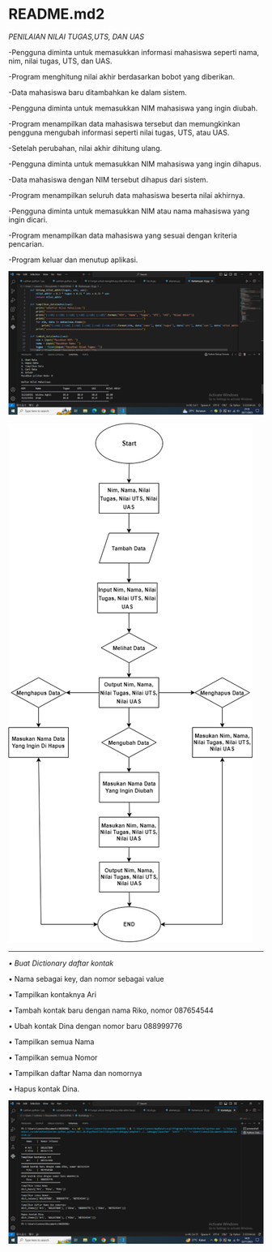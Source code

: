 # README.md2
*PENILAIAN NILAI TUGAS,UTS, DAN UAS*

-Pengguna diminta untuk memasukkan informasi mahasiswa seperti nama, nim, nilai tugas, UTS, dan UAS.

-Program menghitung nilai akhir berdasarkan bobot yang diberikan.

-Data mahasiswa baru ditambahkan ke dalam sistem.

-Pengguna diminta untuk memasukkan NIM mahasiswa yang ingin diubah.

-Program menampilkan data mahasiswa tersebut dan memungkinkan pengguna mengubah informasi seperti nilai tugas, UTS, atau UAS.

-Setelah perubahan, nilai akhir dihitung ulang.

-Pengguna diminta untuk memasukkan NIM mahasiswa yang ingin dihapus.

-Data mahasiswa dengan NIM tersebut dihapus dari sistem.

-Program menampilkan seluruh data mahasiswa beserta nilai akhirnya.

-Pengguna diminta untuk memasukkan NIM atau nama mahasiswa yang ingin dicari.

-Program menampilkan data mahasiswa yang sesuai dengan kriteria pencarian.

-Program keluar dan menutup aplikasi.

![gambar](Pertemuan10/Tabel.png)

![gambar](Pertemuan10/Flowchart.png)

-----------------------------------------------------------------------------------------------------
*• Buat Dictionary daftar kontak*

• Nama sebagai key, dan nomor sebagai value


• Tampilkan kontaknya Ari

• Tambah kontak baru dengan nama Riko, nomor 087654544

• Ubah kontak Dina dengan nomor baru 088999776

• Tampilkan semua Nama

• Tampilkan semua Nomor

• Tampilkan daftar Nama dan nomornya

• Hapus kontak Dina.

![gambar](Pertemuan10/Kontak.png)
